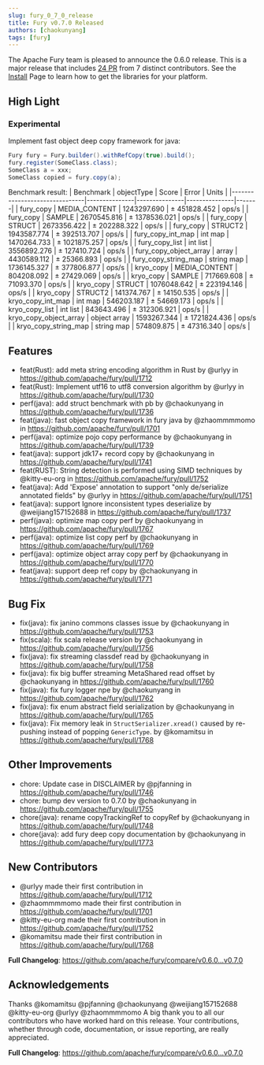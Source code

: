 ```yaml
---
slug: fury_0_7_0_release
title: Fury v0.7.0 Released
authors: [chaokunyang]
tags: [fury]
---
```


The Apache Fury team is pleased to announce the 0.6.0 release. This is a major release that includes [24 PR](https://github.com/apache/fury/compare/v0.6.0...v0.7.0) from 7 distinct contributors. See the [Install](https://fury.apache.org/docs/start/install) Page to learn how to get the libraries for your platform.

## High Light

### Experimental

Implement fast object deep copy framework for java:

```java
Fury fury = Fury.builder().withRefCopy(true).build();
fury.register(SomeClass.class);
SomeClass a = xxx;
SomeClass copied = fury.copy(a);
```

Benchmark result:
| Benchmark                     | objectType    | Score         | Error         | Units |
|-------------------------------|---------------|---------------|---------------|-------|
| fury_copy                     | MEDIA_CONTENT | 1243297.690   | ±  451828.452 | ops/s |
| fury_copy                     | SAMPLE        | 2670545.816   | ± 1378536.021 | ops/s |
| fury_copy                     | STRUCT        | 2673356.422   | ±  202288.322 | ops/s |
| fury_copy                     | STRUCT2       | 1943587.774   | ±  392513.707 | ops/s |
| fury_copy_int_map             | int map       | 1470264.733   | ± 1021875.257 | ops/s |
| fury_copy_list                | int list      | 3556892.276   | ±  127410.724 | ops/s |
| fury_copy_object_array        | array         | 4430589.112   | ±   25366.893 | ops/s |
| fury_copy_string_map          | string map    | 1736145.327   | ±  377806.877 | ops/s |
| kryo_copy                     | MEDIA_CONTENT | 804208.092    | ±   27429.069 | ops/s |
| kryo_copy                     | SAMPLE        | 717669.608    | ±   71093.370 | ops/s |
| kryo_copy                     | STRUCT        | 1076048.642   | ±  223194.146 | ops/s |
| kryo_copy                     | STRUCT2       | 141374.767    | ±   14150.535 | ops/s |
| kryo_copy_int_map             | int map       | 546203.187    | ±   54669.173 | ops/s |
| kryo_copy_list                | int list      | 843643.496    | ±  312306.921 | ops/s |
| kryo_copy_object_array        | object array  | 1593267.344   | ± 1721824.436 | ops/s |
| kryo_copy_string_map          | string map    | 574809.875    | ±   47316.340 | ops/s |

## Features

* feat(Rust): add meta string encoding algorithm in Rust by @urlyy in https://github.com/apache/fury/pull/1712
* feat(Rust): Implement utf16 to utf8 conversion algorithm by @urlyy in https://github.com/apache/fury/pull/1730
* perf(java): add struct benchmark with pb by @chaokunyang in https://github.com/apache/fury/pull/1736
* feat(java): fast object copy framework in fury java by @zhaommmmomo in https://github.com/apache/fury/pull/1701
* perf(java): optimize pojo copy performance by @chaokunyang in https://github.com/apache/fury/pull/1739
* feat(java): support jdk17+ record copy by @chaokunyang in https://github.com/apache/fury/pull/1741
* feat(RUST): String detection is performed using SIMD techniques by @kitty-eu-org in https://github.com/apache/fury/pull/1752
* feat(java): Add 'Expose' annotation to support "only de/serialize annotated fields" by @urlyy in https://github.com/apache/fury/pull/1751
* feat(java): support Ignore inconsistent types deserialize by @weijiang157152688 in https://github.com/apache/fury/pull/1737
* perf(java): optimize map copy perf by @chaokunyang in https://github.com/apache/fury/pull/1767
* perf(java): optimize list copy perf by @chaokunyang in https://github.com/apache/fury/pull/1769
* perf(java): optimize object array copy perf by @chaokunyang in https://github.com/apache/fury/pull/1770
* feat(java): support deep ref copy by @chaokunyang in https://github.com/apache/fury/pull/1771

## Bug Fix

* fix(java): fix janino commons classes issue by @chaokunyang in https://github.com/apache/fury/pull/1753
* fix(scala): fix scala release version by @chaokunyang in https://github.com/apache/fury/pull/1756
* fix(java): fix streaming classdef read by @chaokunyang in https://github.com/apache/fury/pull/1758
* fix(java): fix big buffer streaming MetaShared read offset by @chaokunyang in https://github.com/apache/fury/pull/1760
* fix(java): fix fury logger npe by @chaokunyang in https://github.com/apache/fury/pull/1762
* fix(java): fix enum abstract field serialization by @chaokunyang in https://github.com/apache/fury/pull/1765
* fix(java): Fix memory leak in `StructSerializer.xread()` caused by re-pushing instead of popping `GenericType`. by @komamitsu in https://github.com/apache/fury/pull/1768

## Other Improvements

* chore: Update case in DISCLAIMER by @pjfanning in https://github.com/apache/fury/pull/1746
* chore: bump dev version to 0.7.0 by @chaokunyang in https://github.com/apache/fury/pull/1755
* chore(java): rename copyTrackingRef to copyRef by @chaokunyang in https://github.com/apache/fury/pull/1748
* chore(java): add fury deep copy documentation by @chaokunyang in https://github.com/apache/fury/pull/1773

## New Contributors

* @urlyy made their first contribution in https://github.com/apache/fury/pull/1712
* @zhaommmmomo made their first contribution in https://github.com/apache/fury/pull/1701
* @kitty-eu-org made their first contribution in https://github.com/apache/fury/pull/1752
* @komamitsu made their first contribution in https://github.com/apache/fury/pull/1768

**Full Changelog**: https://github.com/apache/fury/compare/v0.6.0...v0.7.0

## Acknowledgements

Thanks @komamitsu @pjfanning @chaokunyang @weijiang157152688 @kitty-eu-org @urlyy @zhaommmmomo
A big thank you to all our contributors who have worked hard on this release. Your contributions, whether through code,
documentation, or issue reporting, are really appreciated.

**Full Changelog**: https://github.com/apache/fury/compare/v0.6.0...v0.7.0
